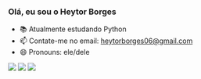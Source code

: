 ### Olá, eu sou o Heytor Borges 

- 📚 Atualmente estudando Python 
- 📫 Contate-me no email: heytorborges06@gmail.com
- 😄 Pronouns: ele/dele

 <div> 

  <a href="https://www.instagram.com/bigaszss/" target="_blank"><img src="https://img.shields.io/badge/-Instagram-%23E4405F?style=for-the-badge&logo=instagram&logoColor=white" target="_blank"></a>
  <a href = "mailto:heytorborges06@gmail.com"><img src="https://img.shields.io/badge/-Gmail-%23333?style=for-the-badge&logo=gmail&logoColor=white" target="_blank"></a>
  <a href="https://www.linkedin.com/in/heytor-borges-991973350/" target="_blank"><img src="https://img.shields.io/badge/-LinkedIn-%230077B5?style=for-the-badge&logo=linkedin&logoColor=white" target="_blank"></a> 
  
</div>

